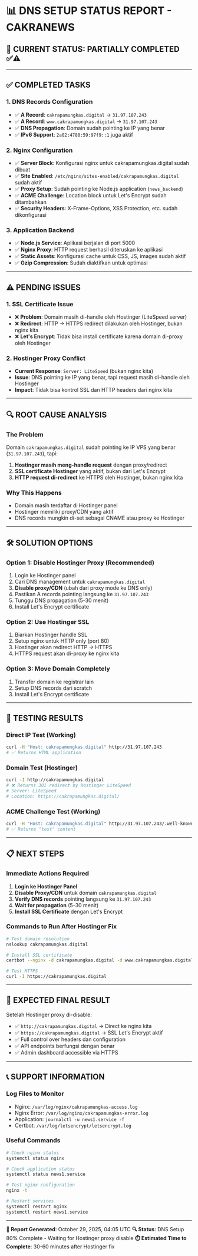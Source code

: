 # 📊 DNS SETUP STATUS REPORT - CAKRANEWS

## 🎯 CURRENT STATUS: **PARTIALLY COMPLETED** ✅⚠️

---

## ✅ **COMPLETED TASKS**

### 1. **DNS Records Configuration**
- ✅ **A Record**: `cakrapamungkas.digital` → `31.97.107.243`
- ✅ **A Record**: `www.cakrapamungkas.digital` → `31.97.107.243`
- ✅ **DNS Propagation**: Domain sudah pointing ke IP yang benar
- ✅ **IPv6 Support**: `2a02:4780:59:97f9::1` juga aktif

### 2. **Nginx Configuration**
- ✅ **Server Block**: Konfigurasi nginx untuk cakrapamungkas.digital sudah dibuat
- ✅ **Site Enabled**: `/etc/nginx/sites-enabled/cakrapamungkas.digital` sudah aktif
- ✅ **Proxy Setup**: Sudah pointing ke Node.js application (`news_backend`)
- ✅ **ACME Challenge**: Location block untuk Let's Encrypt sudah ditambahkan
- ✅ **Security Headers**: X-Frame-Options, XSS Protection, etc. sudah dikonfigurasi

### 3. **Application Backend**
- ✅ **Node.js Service**: Aplikasi berjalan di port 5000
- ✅ **Nginx Proxy**: HTTP request berhasil diteruskan ke aplikasi
- ✅ **Static Assets**: Konfigurasi cache untuk CSS, JS, images sudah aktif
- ✅ **Gzip Compression**: Sudah diaktifkan untuk optimasi

---

## ⚠️ **PENDING ISSUES**

### 1. **SSL Certificate Issue**
- ❌ **Problem**: Domain masih di-handle oleh Hostinger (LiteSpeed server)
- ❌ **Redirect**: HTTP → HTTPS redirect dilakukan oleh Hostinger, bukan nginx kita
- ❌ **Let's Encrypt**: Tidak bisa install certificate karena domain di-proxy oleh Hostinger

### 2. **Hostinger Proxy Conflict**
- **Current Response**: `Server: LiteSpeed` (bukan nginx kita)
- **Issue**: DNS pointing ke IP yang benar, tapi request masih di-handle oleh Hostinger
- **Impact**: Tidak bisa kontrol SSL dan HTTP headers dari nginx kita

---

## 🔍 **ROOT CAUSE ANALYSIS**

### **The Problem**
Domain `cakrapamungkas.digital` sudah pointing ke IP VPS yang benar (`31.97.107.243`), tapi:
1. **Hostinger masih meng-handle request** dengan proxy/redirect
2. **SSL certificate Hostinger** yang aktif, bukan dari Let's Encrypt
3. **HTTP request di-redirect** ke HTTPS oleh Hostinger, bukan nginx kita

### **Why This Happens**
- Domain masih terdaftar di Hostinger panel
- Hostinger memiliki proxy/CDN yang aktif
- DNS records mungkin di-set sebagai CNAME atau proxy ke Hostinger

---

## 🛠️ **SOLUTION OPTIONS**

### **Option 1: Disable Hostinger Proxy (Recommended)**
1. Login ke Hostinger panel
2. Cari DNS management untuk `cakrapamungkas.digital`
3. **Disable proxy/CDN** (ubah dari proxy mode ke DNS only)
4. Pastikan A records pointing langsung ke `31.97.107.243`
5. Tunggu DNS propagation (5-30 menit)
6. Install Let's Encrypt certificate

### **Option 2: Use Hostinger SSL**
1. Biarkan Hostinger handle SSL
2. Setup nginx untuk HTTP only (port 80)
3. Hostinger akan redirect HTTP → HTTPS
4. HTTPS request akan di-proxy ke nginx kita

### **Option 3: Move Domain Completely**
1. Transfer domain ke registrar lain
2. Setup DNS records dari scratch
3. Install Let's Encrypt certificate

---

## 🧪 **TESTING RESULTS**

### **Direct IP Test (Working)**
```bash
curl -H "Host: cakrapamungkas.digital" http://31.97.107.243
# ✅ Returns HTML application
```

### **Domain Test (Hostinger)**
```bash
curl -I http://cakrapamungkas.digital
# ❌ Returns 301 redirect by Hostinger LiteSpeed
# Server: LiteSpeed
# Location: https://cakrapamungkas.digital/
```

### **ACME Challenge Test (Working)**
```bash
curl -H "Host: cakrapamungkas.digital" http://31.97.107.243/.well-known/acme-challenge/test
# ✅ Returns "test" content
```

---

## 📋 **NEXT STEPS**

### **Immediate Actions Required**
1. **Login ke Hostinger Panel**
2. **Disable Proxy/CDN** untuk domain `cakrapamungkas.digital`
3. **Verify DNS records** pointing langsung ke `31.97.107.243`
4. **Wait for propagation** (5-30 menit)
5. **Install SSL Certificate** dengan Let's Encrypt

### **Commands to Run After Hostinger Fix**
```bash
# Test domain resolution
nslookup cakrapamungkas.digital

# Install SSL certificate
certbot --nginx -d cakrapamungkas.digital -d www.cakrapamungkas.digital --non-interactive --agree-tos --email admin@cakrapamungkas.digital

# Test HTTPS
curl -I https://cakrapamungkas.digital
```

---

## 🎯 **EXPECTED FINAL RESULT**

Setelah Hostinger proxy di-disable:
- ✅ `http://cakrapamungkas.digital` → Direct ke nginx kita
- ✅ `https://cakrapamungkas.digital` → SSL Let's Encrypt aktif
- ✅ Full control over headers dan configuration
- ✅ API endpoints berfungsi dengan benar
- ✅ Admin dashboard accessible via HTTPS

---

## 📞 **SUPPORT INFORMATION**

### **Log Files to Monitor**
- Nginx: `/var/log/nginx/cakrapamungkas-access.log`
- Nginx Error: `/var/log/nginx/cakrapamungkas-error.log`
- Application: `journalctl -u news1.service -f`
- Certbot: `/var/log/letsencrypt/letsencrypt.log`

### **Useful Commands**
```bash
# Check nginx status
systemctl status nginx

# Check application status
systemctl status news1.service

# Test nginx configuration
nginx -t

# Restart services
systemctl restart nginx
systemctl restart news1.service
```

---

**📅 Report Generated**: October 29, 2025, 04:05 UTC
**🔍 Status**: DNS Setup 80% Complete - Waiting for Hostinger proxy disable
**⏱️ Estimated Time to Complete**: 30-60 minutes after Hostinger fix
